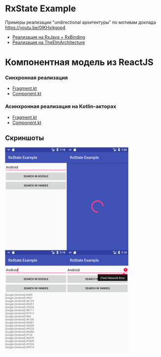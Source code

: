 # RxState Example

Примеры реализации "undirectional архитектуры" по мотивам доклада https://youtu.be/0IKHxjkgop4

* [Реализация на RxJava + RxBinding](app/src/main/java/y2k/rxstateexample/MainActivity.kt)
* [Реализация на TheElmArchitecture](app/src/main/java/y2k/rxstateexample/ElmActivity.kt)

# Компонентная модель из ReactJS

### Синхронная реализация
- [Fragment.kt](app/src/main/java/y2k/rxstateexample/react/ExampleFragment.kt)
- [Component.kt](app/src/main/java/y2k/rxstateexample/react/ExampleComponent.kt)

### Асинхронная реализация на Kotlin-акторах
- [Fragment.kt](app/src/main/java/y2k/rxstateexample/actors/ExampleActorFragment.kt)
- [Component.kt](app/src/main/java/y2k/rxstateexample/actors/ExampleActorComponent.kt)

## Скриншоты

<img src="github/images/Screenshot_1516537166.png" width="200" align="left">
<img src="github/images/Screenshot_1516537233.png" width="200" align="left">
<img src="github/images/Screenshot_1516537176.png" width="200" align="left">
<img src="github/images/Screenshot_1516537191.png" width="200" align="left">
